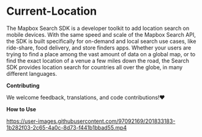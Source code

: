 # Current-Location
The Mapbox Search SDK is a developer toolkit to add location search on mobile devices. With the same speed and scale of the Mapbox Search API, the SDK is built specifically for on-demand and local search use cases, like ride-share, food delivery, and store finders apps. Whether your users are trying to find a place among the vast amount of data on a global map, or to find the exact location of a venue a few miles down the road, the Search SDK provides location search for countries all over the globe, in many different languages.

**Contributing**

We welcome feedback, translations, and code contributions!❤️

**How to Use**



https://user-images.githubusercontent.com/97092169/201833183-1b282f03-2c65-4a0c-8d73-f441b1bbad55.mp4

